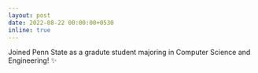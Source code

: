 ```yaml
---
layout: post
date: 2022-08-22 00:00:00+0530
inline: true
---
```


Joined Penn State as a gradute student majoring in Computer Science and Engineering! :sparkles: 